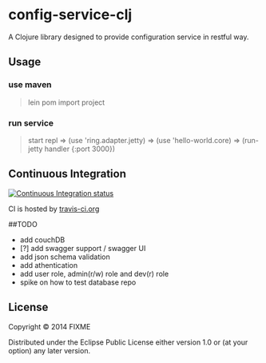 # config-service-clj

A Clojure library designed to provide configuration service in restful way.

## Usage
### use maven 
 > lein pom
 > import project

### run service
 > start repl
 > => (use 'ring.adapter.jetty)
 > => (use 'hello-world.core)
 > => (run-jetty handler {:port 3000})

## Continuous Integration

[![Continuous Integration status](https://travis-ci.org/zacyang/config-service-clj.svg?branch=master)](https://travis-ci.org/zacyang/config-service-clj)


CI is hosted by [travis-ci.org](http://travis-ci.org)

##TODO
 - add couchDB
 - [?] add swagger support / swagger UI
 - add json schema validation
 - add athentication
 - add user role, admin(r/w) role and dev(r) role
 - spike on how to test database repo

## License

Copyright © 2014 FIXME

Distributed under the Eclipse Public License either version 1.0 or (at
your option) any later version.
